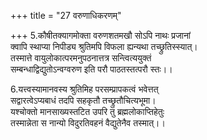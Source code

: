 +++
title = "27 वरुणाधिकरणम्"

+++
5.कौषीतक्यागमोक्ता वरुणशतमखौ सोऽपि नाथः प्रजानां  
क्वापि स्थाप्या निपीड्य श्रुतिमपि विफला ह्यन्यथा तच्छ्रुतिस्स्यात्।  
तस्मात्ते वायुलोकात्परमनुपठनात्तत्र सन्त्वित्ययुक्तं  
सम्बन्धाद्विद्युतोऽन्वग्वरुण इति परौ पाठतस्तत्परौ स्तः।।

6.यत्त्वस्यामानवस्य श्रुतिमिह परसम्प्रापकत्वं भवेत्तत्  
सद्वारत्वेऽप्यबाधं तदपि सहकृतौ तच्छ्रुतौचित्यभूमा।  
यश्चोक्तो मानसाख्यस्तटित उपरि तु ब्रह्मलोकाप्तिहेतुः  
तस्मान्नेता स नान्यो विदुरतिवहनं वैद्युतेनैव तस्मात्।।